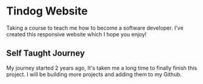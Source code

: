 # Tindog Website

Taking a course to teach me how to become a software developer. I've created this responsive website which I hope you enjoy!

## Self Taught Journey

My journey started 2 years ago, It's taken me a long time to finally finish this project. I will be building more projects and adding them to my Github.
